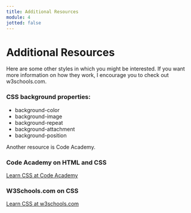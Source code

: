 ```yaml
---
title: Additional Resources
module: 4
jotted: false
---
```


# Additional Resources

Here are some other styles in which you might be interested. If you want more information on how they work, I encourage you to check out w3schools.com.

### CSS background properties:

* background-color
* background-image
* background-repeat
* background-attachment
* background-position

Another resource is Code Academy. 

### Code Academy on HTML and CSS

<a href="https://www.codecademy.com/learn/learn-css" target="_blank">Learn CSS at Code Academy</a>

### W3Schools.com on CSS

<a href="https://www.w3schools.com/w3css/" target="_blank">Learn CSS at w3schools.com</a>